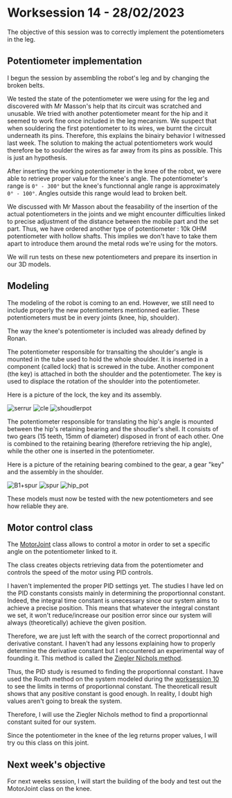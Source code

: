 # Worksession 14 - 28/02/2023

The objective of this session was to correctly implement the potentiometers in the leg.

## Potentiometer implementation

I begun the session by assembling the robot's leg and by changing the broken belts. 

We tested the state of the potentiometer we were using for the leg and discovered with Mr Masson's help that its circuit was scratched and unusable.
We tried with another potentiometer meant for the hip and it seemed to work fine once included in the leg mecanism.
We suspect that when souldering the first potentiometer to its wires, we burnt the circuit underneath its pins. 
Therefore, this explains the binairy behavior I witnessed last week. 
The solution to making the actual potentiometers work would therefore be to soulder the wires as far away from its pins as possible. This is just an hypothesis.

After inserting the working potentiometer in the knee of the robot, we were able to retrieve proper value for the knee's angle.
The potentiometer's range is ```0° - 300°``` but the knee's functionnal angle range is approximately ```0° - 100°```. 
Angles outside this range would lead to broken belt.

We discussed with Mr Masson about the feasability of the insertion of the actual potentiometers in the joints and we might encounter difficulties linked 
to precise adjustment of the distance between the mobile part and the set part.
Thus, we have ordered another type of potentiometer : 10k OHM potentiometer with hollow shafts. 
This implies we don't have to take them apart to introduce them around the metal rods we're using for the motors.

We will run tests on these new potentiometers and prepare its insertion in our 3D models.


## Modeling 

The modeling of the robot is coming to an end. However, we still need to include properly the new potentiometers mentionned earlier.
These potentiometers must be in every joints (knee, hip, shoulder). 

The way the knee's potentiometer is included was already defined by Ronan. 

The potentiometer responsible for transalting the shoulder's angle is mounted in the tube used to hold the whole shoulder. 
It is inserted in a component (called lock) that is screwed in the tube. Another component (the key) is attached in both the shoulder and the potentiometer.
The key is used to displace the rotation of the shoulder into the potentiometer.

Here is a picture of the lock, the key and its assembly.


![serrur](https://user-images.githubusercontent.com/95374519/222804700-b39923e3-2df8-456c-9766-4a5acfbf3682.png)
![cle](https://user-images.githubusercontent.com/95374519/222804691-8d6269f3-abee-45ec-8d87-c2afaa4405ab.png)
![shoudlerpot](https://user-images.githubusercontent.com/95374519/222804703-e87e0b85-0610-46d0-b43e-17705daff2b2.png)


The potentiometer responsible for translating the hip's angle is mounted between the hip's retaining bearing and the shoudler's shell.
It consists of two gears (15 teeth, 15mm of diameter) disposed in front of each other. One is combined to the retaining bearing (therefore retrieving the hip angle), while the other one is inserted in the potentiometer. 

Here is a picture of the retaining bearing combined to the gear, a gear "key" and the assembly in the shoulder.


![B1+spur](https://user-images.githubusercontent.com/95374519/222804709-a649ccbb-06e7-40dd-a14e-d170b439cfe1.png)
![spur](https://user-images.githubusercontent.com/95374519/222804707-25fc7bbf-50a6-4f32-8443-de50a11f2b24.png)
![hip_pot](https://user-images.githubusercontent.com/95374519/222804697-54894262-ef57-40f0-b782-6e437d883f4e.png)


These models must now be tested with the new potentiometers and see how reliable they are.

## Motor control class

The [MotorJoint](https://github.com/RonanLc/Snoopytech/tree/main/code/lib/MotorJoint) class allows to control a motor in order to set a specific angle on the potentiometer linked to it. 

The class creates objects retrieving data from the potentiometer and controls the speed of the motor using PID controls.

I haven't implemented the proper PID settings yet.
The studies I have led on the PID constants consists mainly in determining the proportionnal constant. 
Indeed, the integral time constant is unecessary since our system aims to achieve a precise position. 
This means that whatever the integral constant we set, it won't reduce/increase our position error since our system will always (theoretically) achieve the given position.

Therefore, we are just left with the search of the correct proportionnal and derivative constant. 
I haven't had any lessons explaining how to properly determine the derivative constant but I encountered an experimental way of founding it.
This method is called the [Ziegler Nichols method](https://fr.wikipedia.org/wiki/M%C3%A9thode_de_Ziegler-Nichols).

Thus, the PID study is resumed to finding the proportionnal constant. 
I have used the Routh method on the system modeled during the [worksession 10](https://github.com/RonanLc/Snoopytech/blob/main/doc/Rapports/Reports%20-%20Kulbicki/Session-Kulbicki-10.md) to see the limits in terms of proportionnal constant. 
The theoreticall result shows that any positive constant is good enough. 
In reality, I doubt high values aren't going to break the system.

Therefore, I will use the Ziegler Nichols method to find a proportionnal constant suited for our system. 

Since the potentiometer in the knee of the leg returns proper values, I will try ou this class on this joint. 

## Next week's objective 

For next weeks session, I will start the building of the body and test out the MotorJoint class on the knee.

















